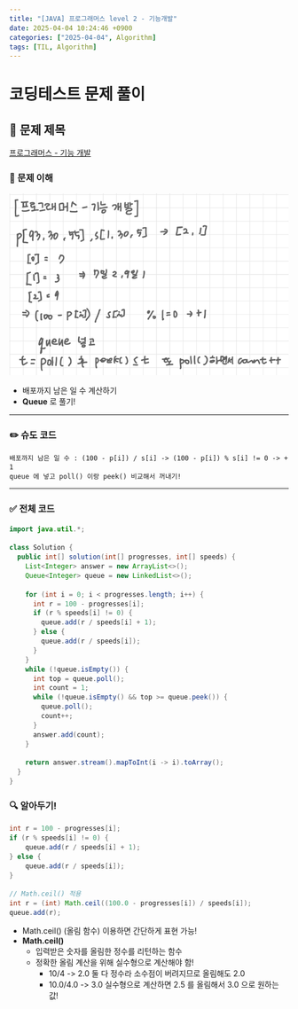 ```yaml
---
title: "[JAVA] 프로그래머스 level 2 - 기능개발"
date: 2025-04-04 10:24:46 +0900
categories: ["2025-04-04", Algorithm]
tags: [TIL, Algorithm]
---
```

# 코딩테스트 문제 풀이

## 📘 문제 제목
[프로그래머스 - 기능 개발](https://school.programmers.co.kr/learn/courses/30/lessons/42586)
### 🧠 문제 이해
![img.png](../assets/img/2025-04-04/algo1.png)
- 배포까지 남은 일 수 계산하기
- **Queue** 로 풀기!

---

### ✏️ 슈도 코드

```plaintext
배포까지 남은 일 수 : (100 - p[i]) / s[i] -> (100 - p[i]) % s[i] != 0 -> + 1
queue 에 넣고 poll() 이랑 peek() 비교해서 꺼내기!
```

---

### ✅ 전체 코드
```java
import java.util.*;

class Solution {
  public int[] solution(int[] progresses, int[] speeds) {
    List<Integer> answer = new ArrayList<>();
    Queue<Integer> queue = new LinkedList<>();

    for (int i = 0; i < progresses.length; i++) {
      int r = 100 - progresses[i];
      if (r % speeds[i] != 0) {
        queue.add(r / speeds[i] + 1);
      } else {
        queue.add(r / speeds[i]);
      }
    }
    while (!queue.isEmpty()) {
      int top = queue.poll();
      int count = 1;
      while (!queue.isEmpty() && top >= queue.peek()) {
        queue.poll();
        count++;
      }
      answer.add(count);
    }

    return answer.stream().mapToInt(i -> i).toArray();
  }
}
```

### 🔍 알아두기!

```java
int r = 100 - progresses[i];
if (r % speeds[i] != 0) {
    queue.add(r / speeds[i] + 1);
} else {
    queue.add(r / speeds[i]);
}

// Math.ceil() 적용
int r = (int) Math.ceil((100.0 - progresses[i]) / speeds[i]);
queue.add(r);
```

- Math.ceil() (올림 함수) 이용하면 간단하게 표현 가능!
- **Math.ceil()**
  - 입력받은 숫자를 올림한 정수를 리턴하는 함수
  - 정확한 올림 계산을 위해 실수형으로 계산해야 함!
    - 10/4 -> 2.0  둘 다 정수라 소수점이 버려지므로 올림해도 2.0
    - 10.0/4.0 -> 3.0  실수형으로 계산하면 2.5 를 올림해서 3.0 으로 원하는 값!
